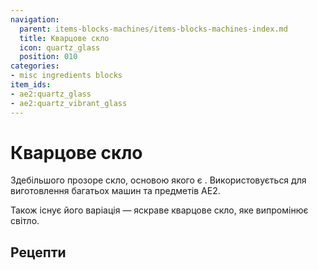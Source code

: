 ```yaml
---
navigation:
  parent: items-blocks-machines/items-blocks-machines-index.md
  title: Кварцове скло
  icon: quartz_glass
  position: 010
categories:
- misc ingredients blocks
item_ids:
- ae2:quartz_glass
- ae2:quartz_vibrant_glass
---
```


# Кварцове скло

<BlockImage id="quartz_glass" scale="8" />

Здебільшого прозоре скло, основою якого є <ItemLink id="certus_quartz_dust" />. Використовується для виготовлення багатьох машин та предметів AE2.

Також існує його варіація — яскраве кварцове скло, яке випромінює світло.

## Рецепти

<RecipeFor id="quartz_glass" />

<RecipeFor id="quartz_vibrant_glass" />
